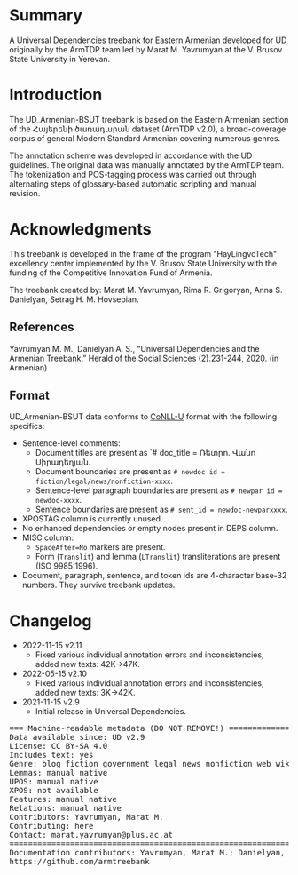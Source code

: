 # Summary

A Universal Dependencies treebank for Eastern Armenian developed for UD originally by the ArmTDP team led by Marat M. Yavrumyan at the V. Brusov State University in Yerevan.

# Introduction

The UD_Armenian-BSUT treebank is based on the Eastern Armenian section of the Հայերենի ծառադարան dataset (ArmTDP v2.0), a broad-coverage corpus of general Modern Standard Armenian covering numerous genres.

The annotation scheme was developed in accordance with the UD guidelines. The original data was manually annotated by the ArmTDP team. The tokenization and POS-tagging process was carried out through alternating steps of glossary-based automatic scripting and manual revision.

# Acknowledgments

This treebank is developed in the frame of the program "HayLingvoTech" excellency center implemented by the V. Brusov State University with the funding of the Competitive Innovation Fund of Armenia.

The treebank created by: Marat M. Yavrumyan, Rima R. Grigoryan, Anna S. Danielyan, Setrag H. M. Hovsepian.

## References

Yavrumyan M. M., Danielyan A. S., “Universal Dependencies and the Armenian Treebank.” Herald of the Social Sciences (2).231-244, 2020. (in Armenian)

## Format

UD_Armenian-BSUT data conforms to [CoNLL-U](http://universaldependencies.org/format.html) format with the following specifics:
* Sentence-level comments:
  * Document titles are present as `# doc_title = Ռետրո․ Վանո Սիրադեղյան.
  * Document boundaries are present as `# newdoc id = fiction/legal/news/nonfiction-xxxx`.
  * Sentence-level paragraph boundaries are present as `# newpar id = newdoc-xxxx`.
  * Sentence boundaries are present as `# sent_id = newdoc-newparxxxx`.
* XPOSTAG column is currently unused.
* No enhanced dependencies or empty nodes present in DEPS column.
* MISC column:
  * `SpaceAfter=No` markers are present.
  * Form (`Translit`) and lemma (`LTranslit`) transliterations are present (ISO 9985:1996).
* Document, paragraph, sentence, and token ids are 4-character base-32 numbers. They survive treebank updates.


# Changelog
* 2022-11-15 v2.11
  * Fixed various individual annotation errors and inconsistencies, added new texts: 42K→47K.
* 2022-05-15 v2.10
  * Fixed various individual annotation errors and inconsistencies, added new texts: 3K→42K.
* 2021-11-15 v2.9
  * Initial release in Universal Dependencies.

<pre>
=== Machine-readable metadata (DO NOT REMOVE!) ================================
Data available since: UD v2.9
License: CC BY-SA 4.0
Includes text: yes
Genre: blog fiction government legal news nonfiction web wiki
Lemmas: manual native
UPOS: manual native
XPOS: not available
Features: manual native
Relations: manual native
Contributors: Yavrumyan, Marat M.
Contributing: here
Contact: marat.yavrumyan@plus.ac.at
===============================================================================
Documentation contributors: Yavrumyan, Marat M.; Danielyan, Anna S.
https://github.com/armtreebank
</pre>
